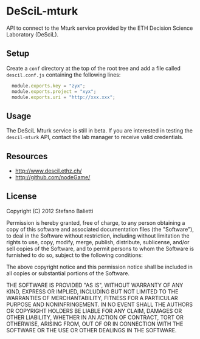 # DeSciL-mturk

API to connect to the Mturk service provided by the ETH Decision Science Laboratory (DeSciL).

## Setup

Create a `conf` directory at the top of the root tree and add a file called `descil.conf.js` containing the following lines:

```javascript
  module.exports.key = "zyx";
  module.exports.project = "xyx";
  module.exports.uri = "http://xxx.xxx";
```

## Usage

The DeSciL Mturk service is still in beta. If you are interested in testing the `descil-mturk` API, contact the lab manager to receive valid credentials.
 
## Resources

 * http://www.descil.ethz.ch/
 * http://github.com/nodeGame/
  

## License

Copyright (C) 2012 Stefano Balietti

Permission is hereby granted, free of charge, to any person obtaining a copy of this software and associated documentation files (the "Software"), to deal in the Software without restriction, including without limitation the rights to use, copy, modify, merge, publish, distribute, sublicense, and/or sell copies of the Software, and to permit persons to whom the Software is furnished to do so, subject to the following conditions:

The above copyright notice and this permission notice shall be included in all copies or substantial portions of the Software.

THE SOFTWARE IS PROVIDED "AS IS", WITHOUT WARRANTY OF ANY KIND, EXPRESS OR IMPLIED, INCLUDING BUT NOT LIMITED TO THE WARRANTIES OF MERCHANTABILITY, FITNESS FOR A PARTICULAR PURPOSE AND NONINFRINGEMENT. IN NO EVENT SHALL THE AUTHORS OR COPYRIGHT HOLDERS BE LIABLE FOR ANY CLAIM, DAMAGES OR OTHER LIABILITY, WHETHER IN AN ACTION OF CONTRACT, TORT OR OTHERWISE, ARISING FROM, OUT OF OR IN CONNECTION WITH THE SOFTWARE OR THE USE OR OTHER DEALINGS IN THE SOFTWARE. 


  
